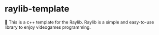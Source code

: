 # raylib-template
🦚 This is a c++ template for the Raylib. Raylib is a simple and easy-to-use library to enjoy videogames programming.
